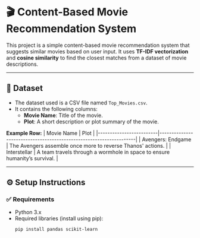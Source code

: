 # 🎬 Content-Based Movie Recommendation System

This project is a simple content-based movie recommendation system that suggests similar movies based on user input. It uses **TF-IDF vectorization** and **cosine similarity** to find the closest matches from a dataset of movie descriptions.

---

## 📂 **Dataset**

- The dataset used is a CSV file named `Top_Movies.csv`.
- It contains the following columns:
  - **Movie Name**: Title of the movie.
  - **Plot**: A short description or plot summary of the movie.

**Example Row:**
| Movie Name              | Plot                                                               |
|-------------------------|--------------------------------------------------------------------|
| Avengers: Endgame       | The Avengers assemble once more to reverse Thanos' actions.        |
| Interstellar            | A team travels through a wormhole in space to ensure humanity’s survival. |

---

## ⚙️ **Setup Instructions**

### ✅ **Requirements**

- Python 3.x
- Required libraries (install using pip):
  ```bash
  pip install pandas scikit-learn
